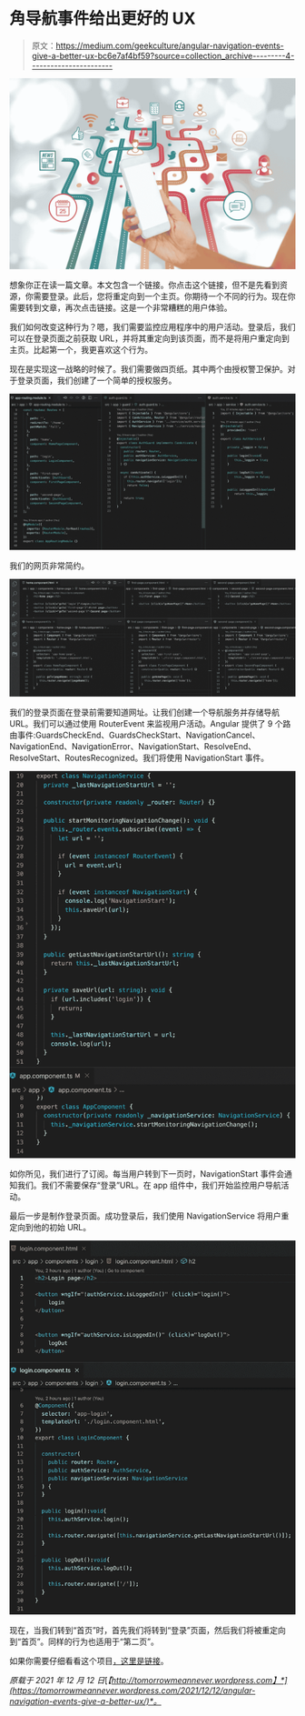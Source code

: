 # 角导航事件给出更好的 UX

> 原文：<https://medium.com/geekculture/angular-navigation-events-give-a-better-ux-bc6e7af4bf59?source=collection_archive---------4----------------------->

![](img/5ca938136ed7af4ca680e2c3914718b1.png)

想象你正在读一篇文章。本文包含一个链接。你点击这个链接，但不是先看到资源，你需要登录。此后，您将重定向到一个主页。你期待一个不同的行为。现在你需要转到文章，再次点击链接。这是一个非常糟糕的用户体验。

我们如何改变这种行为？嗯，我们需要监控应用程序中的用户活动。登录后，我们可以在登录页面之前获取 URL，并将其重定向到该页面，而不是将用户重定向到主页。比起第一个，我更喜欢这个行为。

现在是实现这一战略的时候了。我们需要做四页纸。其中两个由授权警卫保护。对于登录页面，我们创建了一个简单的授权服务。

![](img/b9aa1dfcdf2be0f1c64b36620410353b.png)

我们的网页非常简约。

![](img/d15b3f1bae1e3e167446f7ea65803d49.png)

我们的登录页面在登录前需要知道网址。让我们创建一个导航服务并存储导航 URL。我们可以通过使用 RouterEvent 来监视用户活动。Angular 提供了 9 个路由事件:GuardsCheckEnd、GuardsCheckStart、NavigationCancel、NavigationEnd、NavigationError、NavigationStart、ResolveEnd、ResolveStart、RoutesRecognized。我们将使用 NavigationStart 事件。

![](img/e8a7f8c485b8151d7cb598f84dd4b24c.png)

如你所见，我们进行了订阅。每当用户转到下一页时，NavigationStart 事件会通知我们。我们不需要保存“登录”URL。在 app 组件中，我们开始监控用户导航活动。

最后一步是制作登录页面。成功登录后，我们使用 NavigationService 将用户重定向到他的初始 URL。

![](img/579d247ed93e4a725878a34e100bf7d9.png)

现在，当我们转到“首页”时，首先我们将转到“登录”页面，然后我们将被重定向到“首页”。同样的行为也适用于“第二页”。

如果你需要仔细看看这个项目[，这里是链接](https://github.com/8Tesla8/navigation-events)。

*原载于 2021 年 12 月 12 日*[*【http://tomorrowmeannever.wordpress.com】*](https://tomorrowmeannever.wordpress.com/2021/12/12/angular-navigation-events-give-a-better-ux/)*。*